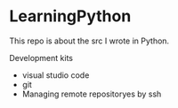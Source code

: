 # LearningPython
This repo is about the src I wrote in Python.

Development kits
- visual studio code
- git
- Managing remote repositoryes by ssh
